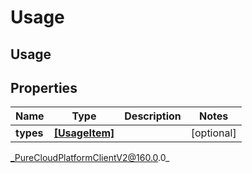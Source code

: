 # Usage

## Usage

## Properties

|Name | Type | Description | Notes|
|------------ | ------------- | ------------- | -------------|
| **types** | [**[UsageItem]**](UsageItem) |  | [optional] |



_PureCloudPlatformClientV2@160.0.0_
